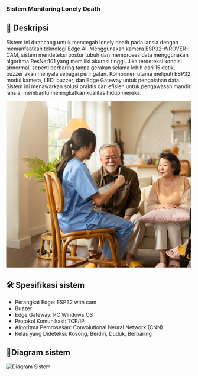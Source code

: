 ### Sistem Monitoring Lonely Death

## 📝 **Deskripsi**
Sistem ini dirancang untuk mencegah lonely death pada lansia dengan memanfaatkan teknologi Edge AI. Menggunakan kamera ESP32-WROVER-CAM, sistem mendeteksi postur tubuh dan memproses data menggunakan algoritma ResNet101 yang memiliki akurasi tinggi. Jika terdeteksi kondisi abnormal, seperti berbaring tanpa gerakan selama lebih dari 15 detik, buzzer akan menyala sebagai peringatan. Komponen utama meliputi ESP32, modul kamera, LED, buzzer, dan Edge Gateway untuk pengolahan data. Sistem ini menawarkan solusi praktis dan efisien untuk pengawasan mandiri lansia, membantu meningkatkan kualitas hidup mereka.

<img src="15-cara-merawat-lansia-dengan-benar-di-rumah.jpg" alt="lansia" width="500">


## 🛠 **Spesifikasi sistem**
- Perangkat Edge: ESP32 with cam
- Buzzer
- Edge Gateway: PC Windows OS
- Protokol Komunikasi: TCP/IP
- Algoritma Pemrosesan: Convolutional Neural Network (CNN)
- Kelas yang Dideteksi: Kosong, Berdiri, Duduk, Berbaring

## 📝**Diagram sistem**
<img src="D:\Downloads/Flowchart-sistem.jpg" alt="Diagram Sistem" width="500">

  
